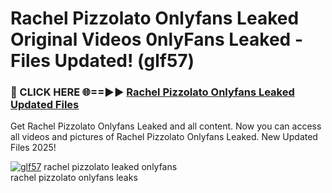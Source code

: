 # Rachel Pizzolato Onlyfans Leaked Original Videos 0nlyFans Leaked - Files Updated! (glf57)

<h3>🔴 CLICK HERE 🌐==►► <a href="https://tinyurl.com/2jnfzry5" rel="nofollow">Rachel Pizzolato Onlyfans Leaked Updated Files</a></h3>

Get Rachel Pizzolato Onlyfans Leaked and all content. Now you can access all videos and pictures of Rachel Pizzolato Onlyfans Leaked. New Updated Files 2025!

[![glf57](https://i.imgur.com/GyGTBgg.gif)](https://tinyurl.com/2jnfzry5)
rachel pizzolato leaked onlyfans<br>
rachel pizzolato onlyfans leaks